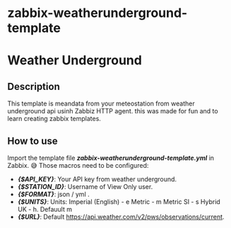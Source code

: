 # zabbix-weatherunderground-template
# Weather Underground

## Description

This template is meandata from your meteostation from weather underground api usinh Zabbiz HTTP agent.
this was made for fun and to learn creating zabbix templates.

## How to use

Import the template file ***zabbix-weatherunderground-template.yml*** in Zabbix. 😅
Those macros need to be configured:

- ***{$API_KEY}***: Your  API key from weather underground.
- ***{$STATION_ID}***: Username of View Only user.
- ***{$FORMAT}***: json / yml .
- ***{$UNITS}***: Units: Imperial (English) - e Metric - m Metric SI - s Hybrid UK - h. Defauult m
- ***{$URL}***: Default https://api.weather.com/v2/pws/observations/current.
